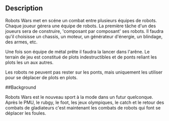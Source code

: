 ## Description

Robots Wars met en scéne un combat entre plusieurs équipes de robots. Chaque joueur gérera une équipe de robots. La première tâche d'un des joueurs sera de construire, 'composant par composant' ses robots. Il faudra qu'il choisisse un chassis, un moteur, un générateur d'énergie, un blindage, des armes, etc. 

Une fois son équipe de métal prête il faudra la lancer dans l'arêne. Le terrain de jeu est constitué de plots indestructibles et de ponts reliant les plots les un aux autres. 

Les robots ne peuvent pas rester sur les ponts, mais uniquement les utiliser pour se déplacer de plots en plots.

##Background

Robots Wars est le nouveau sport à la mode dans un futur quelconque. Après le PMU, le rubgy, le foot, les jeux olympiques, le catch et le retour des combats de gladiateurs c'est maintenant les combats de robots qui font se déplacer les foules. 

